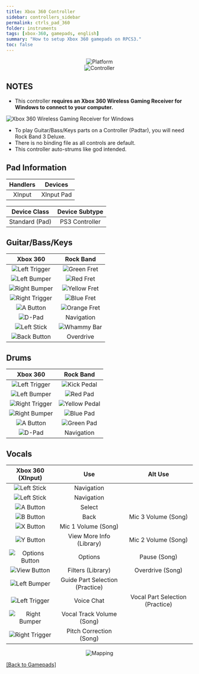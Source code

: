 ```yaml
---
title: Xbox 360 Controller
sidebar: controllers_sidebar
permalink: ctrls_pad_360
folder: instruments
tags: [xbox-360, gamepads, english]
summary: "How to setup Xbox 360 gamepads on RPCS3."
toc: false
---
```


<div align="center"> <img src="https://carlmylo.github.io/docu-rpcs3/images/instruments/plat/360.png" alt="Platform" title="Platform"></div>

<div align="center"> <img src="https://carlmylo.github.io/docu-rpcs3/images/instruments/cont/360controller.png" alt="Controller" title="Controller"></div>

## NOTES

* This controller **requires an Xbox 360 Wireless Gaming Receiver for Windows to connect to your computer.**

![Xbox 360 Wireless Gaming Receiver for Windows](https://carlmylo.github.io/docu-rpcs3/images/btns/ctrls/360/receiver.png "Xbox 360 Wireless Gaming Receiver for Windows")

* To play Guitar/Bass/Keys parts on a Controller (Padtar), you will need Rock Band 3 Deluxe.
* There is no binding file as all controls are default.
* This controller auto-strums like god intended.

## Pad Information

| Handlers | Devices |
|:------------------:|:---------------------:|
| XInput | XInput Pad |

| Device Class | Device Subtype |
|:------------------:|:---------------------:|
| Standard (Pad) | PS3 Controller |

## Guitar/Bass/Keys

| **Xbox 360**          | **Rock Band** |
|:------------------:|:---------------------:|
| ![Left Trigger](https://carlmylo.github.io/docu-rpcs3/images/btns/ctrls/360/lt.png "Left Trigger") | ![Green Fret](https://carlmylo.github.io/docu-rpcs3/images/btns/gtrs/gf.png "Green Fret") |
| ![Left Bumper](https://carlmylo.github.io/docu-rpcs3/images/btns/ctrls/360/lb.png "Left Bumper") | ![Red Fret](https://carlmylo.github.io/docu-rpcs3/images/btns/gtrs/rf.png "Red Fret") |
| ![Right Bumper](https://carlmylo.github.io/docu-rpcs3/images/btns/ctrls/360/rb.png "Right Bumper") | ![Yellow Fret](https://carlmylo.github.io/docu-rpcs3/images/btns/gtrs/yf.png "Yellow Fret") |
| ![Right Trigger](https://carlmylo.github.io/docu-rpcs3/images/btns/ctrls/360/rt.png "Right Trigger") | ![Blue Fret](https://carlmylo.github.io/docu-rpcs3/images/btns/gtrs/bf.png "Blue Fret") |
| ![A Button](https://carlmylo.github.io/docu-rpcs3/images/btns/ctrls/360/a.png "A Button") | ![Orange Fret](https://carlmylo.github.io/docu-rpcs3/images/btns/gtrs/of.png "Orange Fret") |
| ![D-Pad](https://carlmylo.github.io/docu-rpcs3/images/btns/ctrls/360/dp.png "D-Pad") | Navigation |
| ![Left Stick](https://carlmylo.github.io/docu-rpcs3/images/btns/ctrls/360/ls.png "Left Stick") | ![Whammy Bar](https://carlmylo.github.io/docu-rpcs3/images/btns/gtrs/wb.png "Whammy Bar") |
| ![Back Button](https://carlmylo.github.io/docu-rpcs3/images/btns/ctrls/360/back.png "Back Button") | Overdrive |

## Drums

| **Xbox 360**          | **Rock Band** |
|:------------------:|:---------------------:|
| ![Left Trigger](https://carlmylo.github.io/docu-rpcs3/images/btns/ctrls/360/lt.png "Left Trigger") | ![Kick Pedal](https://carlmylo.github.io/docu-rpcs3/images/btns/drms/rb/kp.png "Kick Pedal") |
| ![Left Bumper](https://carlmylo.github.io/docu-rpcs3/images/btns/ctrls/360/lb.png "Left Bumper") | ![Red Pad](https://carlmylo.github.io/docu-rpcs3/images/btns/drms/rb/rp.png "Red Pad") |
| ![Right Trigger](https://carlmylo.github.io/docu-rpcs3/images/btns/ctrls/360/rt.png "Right Trigger") | ![Yellow Pedal](https://carlmylo.github.io/docu-rpcs3/images/btns/drms/rb/yp.png "Kick Pedal") |
| ![Right Bumper](https://carlmylo.github.io/docu-rpcs3/images/btns/ctrls/360/rb.png "Right Bumper") | ![Blue Pad](https://carlmylo.github.io/docu-rpcs3/images/btns/drms/rb/bp.png "Blue Pad") |
| ![A Button](https://carlmylo.github.io/docu-rpcs3/images/btns/ctrls/360/a.png "A Button") | ![Green Pad](https://carlmylo.github.io/docu-rpcs3/images/btns/drms/rb/gp.png "Green Pad") |
| ![D-Pad](https://carlmylo.github.io/docu-rpcs3/images/btns/ctrls/360/dp.png "D-Pad") | Navigation |

## Vocals

| **Xbox 360 (XInput)** | **Use**                         | **Alt Use**         |
|:---------------------:|:-------------------------------:|:-------------------:|
| ![Left Stick](https://carlmylo.github.io/docu-rpcs3/images/btns/ctrls/360/ls.png "Left Stick") | Navigation | |
| ![Left Stick](https://carlmylo.github.io/docu-rpcs3/images/btns/ctrls/360/dp.png "D-Pad") | Navigation | |
| ![A Button](https://carlmylo.github.io/docu-rpcs3/images/btns/ctrls/360/a.png "A Button") | Select | |
| ![B Button](https://carlmylo.github.io/docu-rpcs3/images/btns/ctrls/360/b.png "B Button") | Back | Mic 3 Volume (Song) |
| ![X Button](https://carlmylo.github.io/docu-rpcs3/images/btns/ctrls/360/x.png "X Button") | Mic 1 Volume (Song) | |
| ![Y Button](https://carlmylo.github.io/docu-rpcs3/images/btns/ctrls/360/y.png "Y Button") | View More Info (Library) | Mic 2 Volume (Song) |
| ![Options Button](https://carlmylo.github.io/docu-rpcs3/images/btns/ctrls/360/start.png "Start Button") | Options | Pause (Song) |
| ![View Button](https://carlmylo.github.io/docu-rpcs3/images/btns/ctrls/360/back.png "Back Button") | Filters (Library) | Overdrive (Song) |
| ![Left Bumper](https://carlmylo.github.io/docu-rpcs3/images/btns/ctrls/360/lb.png "Left Bumper") | Guide Part Selection (Practice) | |
| ![Left Trigger](https://carlmylo.github.io/docu-rpcs3/images/btns/ctrls/360/lt.png "Left Trigger") | Voice Chat | Vocal Part Selection (Practice) |
| ![Right Bumper](https://carlmylo.github.io/docu-rpcs3/images/btns/ctrls/360/rb.png "Right Bumper") | Vocal Track Volume (Song) | |
| ![Right Trigger](https://carlmylo.github.io/docu-rpcs3/images/btns/ctrls/360/rt.png "Right Trigger") | Pitch Correction (Song) | |

<div align="center"> <img src="https://carlmylo.github.io/docu-rpcs3/images/instruments/maps/padxboxmapping.png" alt="Mapping" title="Mapping"></div>

[[Back to Gamepads]](https://carlmylo.github.io/docu-rpcs3/ctrls_pads)


